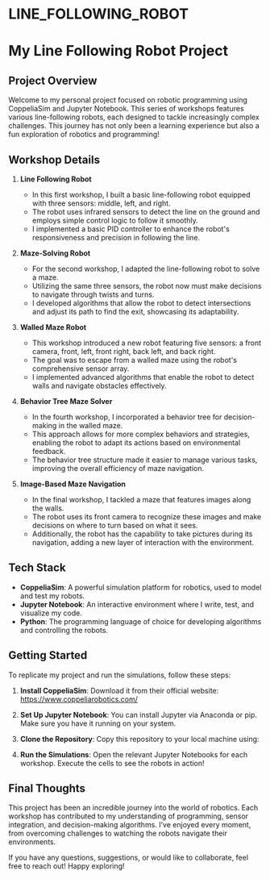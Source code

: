 # LINE_FOLLOWING_ROBOT



# My Line Following Robot Project

## Project Overview

Welcome to my personal project focused on robotic programming using CoppeliaSim and Jupyter Notebook. This series of workshops features various line-following robots, each designed to tackle increasingly complex challenges. This journey has not only been a learning experience but also a fun exploration of robotics and programming!

## Workshop Details

1. **Line Following Robot**
   - In this first workshop, I built a basic line-following robot equipped with three sensors: middle, left, and right.
   - The robot uses infrared sensors to detect the line on the ground and employs simple control logic to follow it smoothly. 
   - I implemented a basic PID controller to enhance the robot's responsiveness and precision in following the line.

2. **Maze-Solving Robot**
   - For the second workshop, I adapted the line-following robot to solve a maze. 
   - Utilizing the same three sensors, the robot now must make decisions to navigate through twists and turns.
   - I developed algorithms that allow the robot to detect intersections and adjust its path to find the exit, showcasing its adaptability.

3. **Walled Maze Robot**
   - This workshop introduced a new robot featuring five sensors: a front camera, front, left, front right, back left, and back right.
   - The goal was to escape from a walled maze using the robot's comprehensive sensor array.
   - I implemented advanced algorithms that enable the robot to detect walls and navigate obstacles effectively.

4. **Behavior Tree Maze Solver**
   - In the fourth workshop, I incorporated a behavior tree for decision-making in the walled maze.
   - This approach allows for more complex behaviors and strategies, enabling the robot to adapt its actions based on environmental feedback.
   - The behavior tree structure made it easier to manage various tasks, improving the overall efficiency of maze navigation.

5. **Image-Based Maze Navigation**
   - In the final workshop, I tackled a maze that features images along the walls.
   - The robot uses its front camera to recognize these images and make decisions on where to turn based on what it sees.
   - Additionally, the robot has the capability to take pictures during its navigation, adding a new layer of interaction with the environment.

## Tech Stack

- **CoppeliaSim**: A powerful simulation platform for robotics, used to model and test my robots.
- **Jupyter Notebook**: An interactive environment where I write, test, and visualize my code.
- **Python**: The programming language of choice for developing algorithms and controlling the robots.

## Getting Started

To replicate my project and run the simulations, follow these steps:

1. **Install CoppeliaSim**: Download it from their official website: https://www.coppeliarobotics.com/
2. **Set Up Jupyter Notebook**: You can install Jupyter via Anaconda or pip. Make sure you have it running on your system.
3. **Clone the Repository**: Copy this repository to your local machine using:

4. **Run the Simulations**: Open the relevant Jupyter Notebooks for each workshop. Execute the cells to see the robots in action!

## Final Thoughts

This project has been an incredible journey into the world of robotics. Each workshop has contributed to my understanding of programming, sensor integration, and decision-making algorithms. I’ve enjoyed every moment, from overcoming challenges to watching the robots navigate their environments.

If you have any questions, suggestions, or would like to collaborate, feel free to reach out! Happy exploring!
